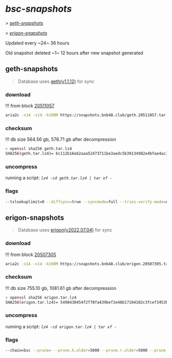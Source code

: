 # *bsc-snapshots*


*\> [geth-snapshots](#geth-snapshots)*

*\> [erigon-snapshots](#erigon-snapshots)*

Updated every ~24~ 36 hours

Old snapshot deleted ~1~ 12 hours after new snapshot generated

## geth-snapshots


> Database uses [geth(v1.1.12)](https://github.com/bnb-chain/bsc/releases/tag/v1.1.12) for sync


### download

<!-- begin_geth -->

!!! from block [20511057](https://bscscan.com/block/20511057)
```bash
aria2c -s14 -x14 -k100M https://snapshots.bnb48.club/geth.20511057.tar.lz4 -o geth.tar.lz4
```


### checksum


!!! db size 564.56 gb, 576.71 gb after decompression
```bash
> openssl sha256 geth.tar.lz4
SHA256(geth.tar.lz4)= bc112b16eb2aaa52473711be3aedc5b39134982e4bfae4ac39f3188c4f4a8de2
```

<!-- end_geth -->

### uncompress


running a script: _`lz4 -cd geth.tar.lz4 | tar xf -`_


### flags


```bash
--txlookuplimit=0 --diffsync=true --syncmode=full --tries-verify-mode=none --pruneancient=true --diffblock=5000
```


## erigon-snapshots


> Database uses [erigon(v2022.07.04)](https://github.com/ledgerwatch/erigon/releases/tag/v2022.07.04) for sync


### download

<!-- begin_erigon -->

!!! from block [20507305](https://bscscan.com/block/20507305)
```bash
aria2c -s14 -x14 -k100M https://snapshots.bnb48.club/erigon.20507305.tar.lz4 -o erigon.tar.lz4
```


### checksum


!!! db size 755.10 gb, 1081.61 gb after decompression
```bash
> openssl sha256 erigon.tar.lz4
SHA256(erigon.tar.lz4)= 5498430454f2f78fa439bef2e48b17104102c3fcef3453bd3e0f37aadf25c510
```

<!-- end_erigon -->

### uncompress


running a script: _`lz4 -cd erigon.tar.lz4 | tar xf -`_


### flags


```bash
--chain=bsc --prune= --prune.h.older=5000 --prune.r.older=5000 --prune.t.older=5000 --prune.c.older=5000 --db.pagesize=16k
```
